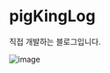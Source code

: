 # pigKingLog
직접 개발하는 블로그입니다.


![image](https://github.com/devpigKing/pigKingLog/assets/137087678/5c94e855-879e-49e2-b262-a7dd5787a9dd)
